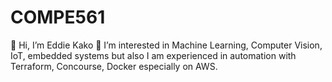 # COMPE561
👋 Hi, I’m Eddie Kako
👀 I’m interested in Machine Learning, Computer Vision, IoT, embedded systems but also I am experienced in automation with Terraform, Concourse, Docker especially on AWS.
